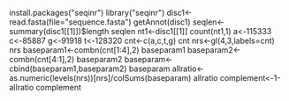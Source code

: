 install.packages("seqinr")
library("seqinr")
disc1<-read.fasta(file="sequence.fasta")
getAnnot(disc1)
seqlen<-summary(disc1[[1]])$length
seqlen
nt1<-disc1[[1]]
count(nt1,1)
a<-115333
c<-85887
g<-91918
t<-128320
cnt<-c(a,c,t,g)
cnt
nrs<-gl(4,3,labels=cnt)
nrs
baseparam1<-combn(cnt[1:4],2)
baseparam1
baseparam2<-combn(cnt[4:1],2)
baseparam2
baseparam<-cbind(baseparam1,baseparam2)
baseparam
allratio<-as.numeric(levels(nrs))[nrs]/colSums(baseparam)
allratio
complement<-1-allratio
complement
